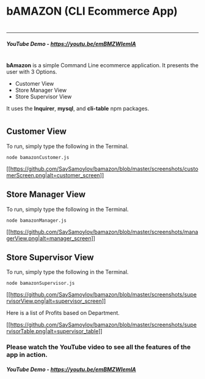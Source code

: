 
# bAMAZON (CLI Ecommerce App)
#
#
---

##### YouTube Demo - https://youtu.be/emBMZWIemIA
#
#
**bAmazon** is a simple Command Line ecommerce application.
It presents the user with 3 Options.
- Customer View
- Store Manager View
- Store Supervisor View

It uses the **Inquirer**, **mysql**, and **cli-table** npm packages.
#
#
## Customer View
To run, simply type the following in the Terminal.
```
node bamazonCustomer.js
```
[[https://github.com/SavSamoylov/bamazon/blob/master/screenshots/customerScreen.png|alt=customer_screen]]

## Store Manager View
To run, simply type the following in the Terminal.
```
node bamazonManager.js
```
[[https://github.com/SavSamoylov/bamazon/blob/master/screenshots/managerView.png|alt=manager_screen]]

## Store Supervisor View
To run, simply type the following in the Terminal.
```
node bamazonSupervisor.js
```
[[https://github.com/SavSamoylov/bamazon/blob/master/screenshots/supervisorView.png|alt=supervisor_screen]]

Here is a list of Profits based on Department.

[[https://github.com/SavSamoylov/bamazon/blob/master/screenshots/supervisorTable.png|alt=supervisor_table]]

### Please watch the YouTube video to see all the features of the app in action.
##### YouTube Demo - https://youtu.be/emBMZWIemIA
